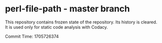 # perl-file-path - master branch

This repository contains frozen state of the repository.
Its history is cleared. It is used only for static code
analysis with Codacy.

Commit Time: 1705726374